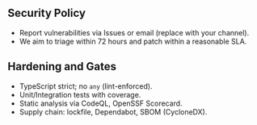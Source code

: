 ## Security Policy

- Report vulnerabilities via Issues or email (replace with your channel).
- We aim to triage within 72 hours and patch within a reasonable SLA.

## Hardening and Gates

- TypeScript strict; no `any` (lint-enforced).
- Unit/Integration tests with coverage.
- Static analysis via CodeQL, OpenSSF Scorecard.
- Supply chain: lockfile, Dependabot, SBOM (CycloneDX).
